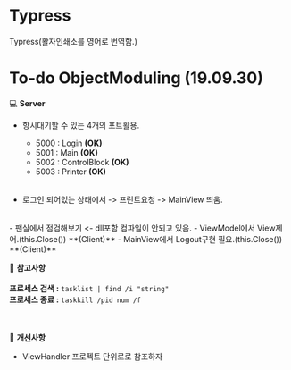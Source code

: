 # Typress
Typress(활자인쇄소를 영어로 번역함.)

# To-do ObjectModuling (19.09.30)

:computer: **Server**<br>

- 항시대기할 수 있는 4개의 포트활용.
  - 5000 : Login **(OK)**
  - 5001 : Main **(OK)**
  - 5002 : ControlBlock **(OK)**
  - 5003 : Printer **(OK)**
  <br><br>
  
- 로그인 되어있는 상태에서 -> 프린트요청 -> MainView 띄움.<br>
<br>
- 팬실에서 점검해보기 <- dll포함 컴파일이 안되고 있음.
- ViewModel에서 View제어.(this.Close()) **(Client)**
- MainView에서 Logout구현 필요.(this.Close()) **(Client)**

  
:book: **참고사항**<br><br>
**프로세스 검색 :** `` tasklist | find /i "string" ``<br>
**프로세스 종료 :** `` taskkill /pid num /f ``<br><br><br>

:book: **개선사항**
- ViewHandler 프로젝트 단위로로 참조하자

